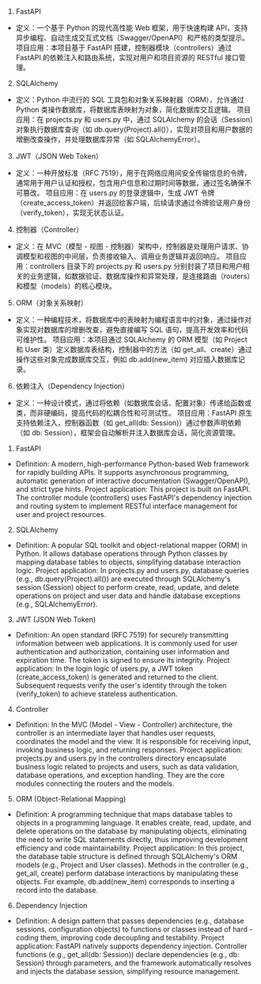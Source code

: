 1. FastAPI
- 定义：一个基于 Python 的现代高性能 Web 框架，用于快速构建 API，支持异步编程、自动生成交互式文档（Swagger/OpenAPI）和严格的类型提示。
项目应用：本项目基于 FastAPI 搭建，控制器模块（controllers）通过 FastAPI 的依赖注入和路由系统，实现对用户和项目资源的 RESTful 接口管理。
2. SQLAlchemy
- 定义：Python 中流行的 SQL 工具包和对象关系映射器（ORM），允许通过 Python 类操作数据库，将数据库表映射为对象，简化数据库交互逻辑。
项目应用：在 projects.py 和 users.py 中，通过 SQLAlchemy 的会话（Session）对象执行数据库查询（如 db.query(Project).all()），实现对项目和用户数据的增删改查操作，并处理数据库异常（如 SQLAlchemyError）。
3. JWT（JSON Web Token）
- 定义：一种开放标准（RFC 7519），用于在网络应用间安全传输信息的令牌，通常用于用户认证和授权，包含用户信息和过期时间等数据，通过签名确保不可篡改。
项目应用：在 users.py 的登录逻辑中，生成 JWT 令牌（create_access_token）并返回给客户端，后续请求通过令牌验证用户身份（verify_token），实现无状态认证。
4. 控制器（Controller）
- 定义：在 MVC（模型 - 视图 - 控制器）架构中，控制器是处理用户请求、协调模型和视图的中间层，负责接收输入、调用业务逻辑并返回响应。
项目应用：controllers 目录下的 projects.py 和 users.py 分别封装了项目和用户相关的业务逻辑，如数据验证、数据库操作和异常处理，是连接路由（routers）和模型（models）的核心模块。
5. ORM（对象关系映射）
- 定义：一种编程技术，将数据库中的表映射为编程语言中的对象，通过操作对象实现对数据库的增删改查，避免直接编写 SQL 语句，提高开发效率和代码可维护性。
项目应用：本项目通过 SQLAlchemy 的 ORM 模型（如 Project 和 User 类）定义数据库表结构，控制器中的方法（如 get_all、create）通过操作这些对象完成数据库交互，例如 db.add(new_item) 对应插入数据库记录。
6. 依赖注入（Dependency Injection）
- 定义：一种设计模式，通过将依赖（如数据库会话、配置对象）传递给函数或类，而非硬编码，提高代码的松耦合性和可测试性。
项目应用：FastAPI 原生支持依赖注入，控制器函数（如 get_all(db: Session)）通过参数声明依赖（如 db: Session），框架会自动解析并注入数据库会话，简化资源管理。

1. FastAPI
- Definition: A modern, high-performance Python-based Web framework for rapidly building APIs. It supports asynchronous programming, automatic generation of interactive documentation (Swagger/OpenAPI), and strict type hints.
Project application: This project is built on FastAPI. The controller module (controllers) uses FastAPI's dependency injection and routing system to implement RESTful interface management for user and project resources.
2. SQLAlchemy
- Definition: A popular SQL toolkit and object-relational mapper (ORM) in Python. It allows database operations through Python classes by mapping database tables to objects, simplifying database interaction logic.
Project application: In projects.py and users.py, database queries (e.g., db.query(Project).all()) are executed through SQLAlchemy's session (Session) object to perform create, read, update, and delete operations on project and user data and handle database exceptions (e.g., SQLAlchemyError).
3. JWT (JSON Web Token)
- Definition: An open standard (RFC 7519) for securely transmitting information between web applications. It is commonly used for user authentication and authorization, containing user information and expiration time. The token is signed to ensure its integrity.
Project application: In the login logic of users.py, a JWT token (create_access_token) is generated and returned to the client. Subsequent requests verify the user's identity through the token (verify_token) to achieve stateless authentication.
4. Controller
- Definition: In the MVC (Model - View - Controller) architecture, the controller is an intermediate layer that handles user requests, coordinates the model and the view. It is responsible for receiving input, invoking business logic, and returning responses.
Project application: projects.py and users.py in the controllers directory encapsulate business logic related to projects and users, such as data validation, database operations, and exception handling. They are the core modules connecting the routers and the models.
5. ORM (Object-Relational Mapping)
- Definition: A programming technique that maps database tables to objects in a programming language. It enables create, read, update, and delete operations on the database by manipulating objects, eliminating the need to write SQL statements directly, thus improving development efficiency and code maintainability.
Project application: In this project, the database table structure is defined through SQLAlchemy's ORM models (e.g., Project and User classes). Methods in the controller (e.g., get_all, create) perform database interactions by manipulating these objects. For example, db.add(new_item) corresponds to inserting a record into the database.
6. Dependency Injection
- Definition: A design pattern that passes dependencies (e.g., database sessions, configuration objects) to functions or classes instead of hard - coding them, improving code decoupling and testability.
Project application: FastAPI natively supports dependency injection. Controller functions (e.g., get_all(db: Session)) declare dependencies (e.g., db: Session) through parameters, and the framework automatically resolves and injects the database session, simplifying resource management.